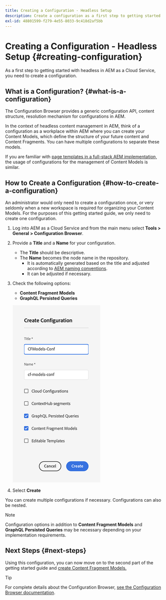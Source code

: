 ```yaml
---
title: Creating a Configuration - Headless Setup
description: Create a configuration as a first step to getting started with headless in AEM as a Cloud Service.
exl-id: 48801599-f279-4e55-8033-9c418d2af5bb
---
```

# Creating a Configuration - Headless Setup {#creating-configuration}

As a first step to getting started with headless in AEM as a Cloud Service, you need to create a configuration.

## What is a Configuration? {#what-is-a-configuration}

The Configuration Browser provides a generic configuration API, content structure, resolution mechanism for configurations in AEM.

In the context of headless content management in AEM, think of a configuration as a workplace within AEM where you can create your Content Models, which define the structure of your future content and Content Fragments. You can have multiple configurations to separate these models.

If you are familiar with [page templates in a full-stack AEM implementation,](/help/sites-cloud/authoring/console/templates.md) the usage of configurations for the management of Content Models is similar.

## How to Create a Configuration {#how-to-create-a-configuration}

An administrator would only need to create a configuration once, or very seldomly when a new workspace is required for organizing your Content Models. For the purposes of this getting started guide, we only need to create one configuration.

1. Log into AEM as a Cloud Service and from the main menu select **Tools &gt; General &gt; Configuration Browser**.
1. Provide a **Title** and a **Name** for your configuration.
   * The **Title** should be descriptive.
   * The **Name** becomes the node name in the repository.
      * It is automatically generated based on the title and adjusted according to [AEM naming conventions](/help/implementing/developing/introduction/naming-conventions.md).
      * It can be adjusted if necessary.
1. Check the following options:
   * **Content Fragment Models**
   * **GraphQL Persisted Queries**

   ![Create Configuration](../assets/create-configuration.png)

1. Select **Create**

You can create multiple configurations if necessary. Configurations can also be nested.

>[!NOTE]
>
>Configuration options in addition to **Content Fragment Models** and **GraphQL Persisted Queries** may be necessary depending on your implementation requirements.

## Next Steps {#next-steps}

Using this configuration, you can now move on to the second part of the getting started guide and [create Content Fragment Models.](create-content-model.md)

>[!TIP]
>
>For complete details about the Configuration Browser, [see the Configuration Browser documentation](/help/implementing/developing/introduction/configurations.md).
